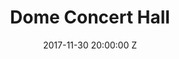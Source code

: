 ---
title: Dome Concert Hall
date: 2017-11-30 20:00:00 Z
venue: Dome Concert Hall
location: Brighton
tickets: https://dice.fm/event/benjamin-clementine-30th-nov-brighton-dome-tickets
country: UK
---